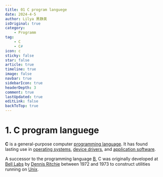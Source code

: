 ```yaml
---
title: 01 C program languege
date: 2024-4-5
author: Lilya 黑静美
isOriginal: true
category: 
    - Programm
tag:
    - C
    - C#
icon: c
sticky: false
star: false
article: true
timeline: true
image: false
navbar: true
sidebarIcon: true
headerDepth: 3
comment: true
lastUpdated: true
editLink: false
backToTop: true
---
```


# 1. C program languege

**C** is a general-purpose computer [programming language](https://en.wikipedia.org/wiki/Programming_language). It has found lasting use in [operating systems](https://en.wikipedia.org/wiki/Operating_system), [device drivers](https://en.wikipedia.org/wiki/Device_drivers), and [application software](https://en.wikipedia.org/wiki/Application_software).

A successor to the programming language [B](https://en.wikipedia.org/wiki/B_(programming_language)), C was originally developed at [Bell Labs](https://en.wikipedia.org/wiki/Bell_Labs) by [Dennis Ritchie](https://en.wikipedia.org/wiki/Dennis_Ritchie) between 1972 and 1973 to construct utilities running on [Unix](https://en.wikipedia.org/wiki/Unix). 
